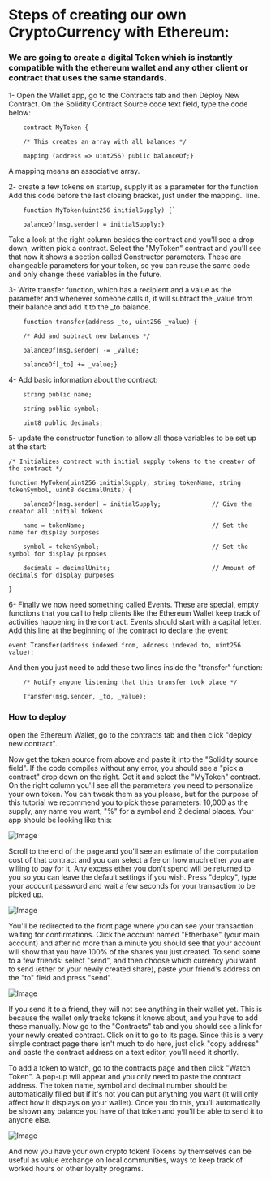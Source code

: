 
# Steps of creating our own CryptoCurrency with Ethereum:



### We are going to create a digital Token which is  instantly compatible with the ethereum wallet and any other client or contract that uses the same standards.

1- Open the Wallet app, go to the Contracts tab and then Deploy New Contract. On the Solidity Contract Source code text field, type the code below:


```
    contract MyToken {

    /* This creates an array with all balances */

    mapping (address => uint256) public balanceOf;}

```


A mapping means an associative array.

2- create a few tokens on startup, supply it as a parameter for the function Add this code before the last closing bracket, just under the mapping.. line.

```
    function MyToken(uint256 initialSupply) {`

    balanceOf[msg.sender] = initialSupply;}
```

Take a look at the right column besides the contract and you'll see a drop down, written pick a contract. Select the "MyToken" contract and you'll see that now it shows a section called Constructor parameters. These are changeable parameters for your token, so you can reuse the same code and only change these variables in the future.

3- Write transfer function, which  has a recipient and a value as the parameter and whenever someone calls it, it will subtract the _value from their balance and add it to the _to balance.

```
    function transfer(address _to, uint256 _value) {

    /* Add and subtract new balances */

    balanceOf[msg.sender] -= _value;

    balanceOf[_to] += _value;}

```

4- Add basic information about the contract:

```
    string public name;

    string public symbol;

    uint8 public decimals;

```

5- update the constructor function to allow all those variables to be set up at the start:

```
/* Initializes contract with initial supply tokens to the creator of the contract */

function MyToken(uint256 initialSupply, string tokenName, string tokenSymbol, uint8 decimalUnits) {

    balanceOf[msg.sender] = initialSupply;              // Give the creator all initial tokens

    name = tokenName;                                   // Set the name for display purposes

    symbol = tokenSymbol;                               // Set the symbol for display purposes

    decimals = decimalUnits;                            // Amount of decimals for display purposes

}

```

6- Finally we now need something called Events. These are special, empty functions that you call to help clients like the Ethereum Wallet keep track of activities happening in the contract. Events should start with a capital letter. Add this line at the beginning of the contract to declare the event:

```
event Transfer(address indexed from, address indexed to, uint256 value);
```

And then you just need to add these two lines inside the "transfer" function:

```
    /* Notify anyone listening that this transfer took place */

    Transfer(msg.sender, _to, _value);	
```

### How to deploy

open the Ethereum Wallet, go to the contracts tab and then click "deploy new contract".

Now get the token source from above and paste it into the "Solidity source field". If the code compiles without any error, you should see a "pick a contract" drop down on the right. Get it and select the "MyToken" contract. On the right column you'll see all the parameters you need to personalize your own token. You can tweak them as you please, but for the purpose of this tutorial we recommend you to pick these parameters: 10,000 as the supply, any name you want, "%" for a symbol and 2 decimal places. Your app should be looking like this:


![Image](https://www.ethereum.org/images/tutorial/Ethereum-Wallet-Screenshot-2015-12-03-at-3.50.36-PM-10.png)


Scroll to the end of the page and you'll see an estimate of the computation cost of that contract and you can select a fee on how much ether you are willing to pay for it. Any excess ether you don't spend will be returned to you so you can leave the default settings if you wish. Press "deploy", type your account password and wait a few seconds for your transaction to be picked up.

![Image](https://www.ethereum.org/images/tutorial/Ethereum-Wallet-Screenshot-2015-12-03-at-3.50.36-PM-11.png)

You'll be redirected to the front page where you can see your transaction waiting for confirmations. Click the account named "Etherbase" (your main account) and after no more than a minute you should see that your account will show that you have 100% of the shares you just created.  To send some to a few friends: select "send", and then choose which currency you want to send (ether or your newly created share), paste your friend's address on the "to" field and press "send".

![Image](https://www.ethereum.org/images/tutorial/Screen-Shot-2015-12-03-at-9.48.15-AM.png)


If you send it to a friend, they will not see anything in their wallet yet. This is because the wallet only tracks tokens it knows about, and you have to add these manually. Now go to the "Contracts" tab and you should see a link for your newly created contract. Click on it to go to its page. Since this is a very simple contract page there isn't much to do here, just click "copy address" and paste the contract address on a text editor, you'll need it shortly.

To add a token to watch, go to the contracts page and then click "Watch Token". A pop-up will appear and you only need to paste the contract address. The token name, symbol and decimal number should be automatically filled but if it's not you can put anything you want (it will only affect how it displays on your wallet). Once you do this, you'll automatically be shown any balance you have of that token and you'll be able to send it to anyone else.

![Image](https://www.ethereum.org/images/tutorial/Screen-Shot-2015-12-03-at-9.44.42-AM.png)

And now you have your own crypto token! Tokens by themselves can be useful as value exchange on local communities, ways to keep track of worked hours or other loyalty programs.